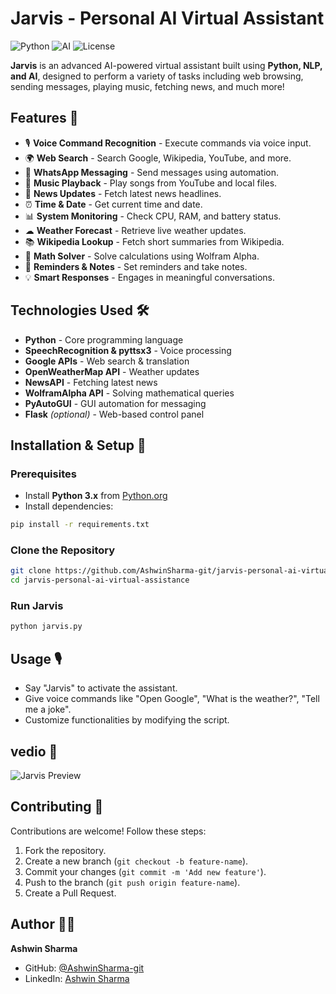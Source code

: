 # Jarvis - Personal AI Virtual Assistant

![Python](https://img.shields.io/badge/Python-Chatbot-blue) ![AI](https://img.shields.io/badge/AI-Assistant-purple) ![License](https://img.shields.io/badge/License-MIT-green)

**Jarvis** is an advanced AI-powered virtual assistant built using **Python, NLP, and AI**, designed to perform a variety of tasks including web browsing, sending messages, playing music, fetching news, and much more!

## Features 🤖

- 🎙 **Voice Command Recognition** - Execute commands via voice input.
- 🌍 **Web Search** - Search Google, Wikipedia, YouTube, and more.
- 💬 **WhatsApp Messaging** - Send messages using automation.
- 🎵 **Music Playback** - Play songs from YouTube and local files.
- 📰 **News Updates** - Fetch latest news headlines.
- ⏰ **Time & Date** - Get current time and date.
- 📊 **System Monitoring** - Check CPU, RAM, and battery status.
- ☁ **Weather Forecast** - Retrieve live weather updates.
- 📚 **Wikipedia Lookup** - Fetch short summaries from Wikipedia.
- 🔢 **Math Solver** - Solve calculations using Wolfram Alpha.
- 📌 **Reminders & Notes** - Set reminders and take notes.
- 💡 **Smart Responses** - Engages in meaningful conversations.

## Technologies Used 🛠

- **Python** - Core programming language
- **SpeechRecognition & pyttsx3** - Voice processing
- **Google APIs** - Web search & translation
- **OpenWeatherMap API** - Weather updates
- **NewsAPI** - Fetching latest news
- **WolframAlpha API** - Solving mathematical queries
- **PyAutoGUI** - GUI automation for messaging
- **Flask** *(optional)* - Web-based control panel

## Installation & Setup 🚀

### Prerequisites
- Install **Python 3.x** from [Python.org](https://www.python.org/)
- Install dependencies:

```sh
pip install -r requirements.txt
```

### Clone the Repository
```sh
git clone https://github.com/AshwinSharma-git/jarvis-personal-ai-virtual-assistance.git
cd jarvis-personal-ai-virtual-assistance
```

### Run Jarvis
```sh
python jarvis.py
```

## Usage 🎙

- Say "Jarvis" to activate the assistant.
- Give voice commands like "Open Google", "What is the weather?", "Tell me a joke".
- Customize functionalities by modifying the script.

## vedio 📸

![Jarvis Preview](https://youtu.be/W0mh-A3we5Y?si=DG1Skza3lknEF3C7)

## Contributing 🤝

Contributions are welcome! Follow these steps:
1. Fork the repository.
2. Create a new branch (`git checkout -b feature-name`).
3. Commit your changes (`git commit -m 'Add new feature'`).
4. Push to the branch (`git push origin feature-name`).
5. Create a Pull Request.


## Author 👨‍💻
**Ashwin Sharma**
- GitHub: [@AshwinSharma-git](https://github.com/AshwinSharma-git)
- LinkedIn: [Ashwin Sharma](https://linkedin.com/in/ashwinsharma2)


